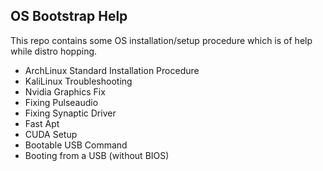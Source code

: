 ## OS Bootstrap Help

This repo contains some OS installation/setup procedure which is of help while distro hopping.

* ArchLinux Standard Installation Procedure
* KaliLinux Troubleshooting
* Nvidia Graphics Fix
* Fixing Pulseaudio
* Fixing Synaptic Driver
* Fast Apt
* CUDA Setup
* Bootable USB Command
* Booting from a USB (without BIOS)
